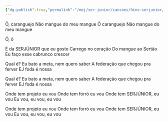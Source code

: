 ```yaml
---
{"dg-publish":true,"permalink":"/mej/ser-junior/cancoes/hino-serjunior/"}
---
```


Ô, caranguejo
Não mangue do meu mangue
Ô caranguejo
Não mangue do meu mangue

Ô, ô

É da SERJÚNIOR que eu gosto
Carrego no coração
Do mangue ao Sertão
Eu faço esse cabrunco crescer

Qual é?
Eu bato a meta, nem quero saber
A federação que chegou pra ferver
EJ foda é nossa

Qual é?
Eu bato a meta, nem quero saber
A federação que chegou pra ferver
EJ foda é nossa

Onde tem projeto eu vou
Onde tem forró eu vou
Onde tem SERJÚNIOR, eu vou
Eu vou, eu vou, eu vou

Onde tem projeto eu vou
Onde tem forró eu vou
Onde tem SERJÚNIOR, eu vou
Eu vou, eu vou, eu vou